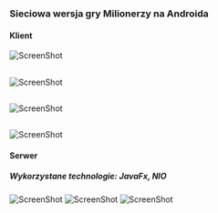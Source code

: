 ### Sieciowa wersja gry Milionerzy na Androida
#### Klient
![ScreenShot](https://raw.github.com/michalmisiewicz/Quizer/master/screenshots/game1.png)
##
![ScreenShot](https://raw.github.com/michalmisiewicz/Quizer/master/screenshots/game2.png)
##
![ScreenShot](https://raw.github.com/michalmisiewicz/Quizer/master/screenshots/game_room.png)
##
![ScreenShot](https://raw.github.com/michalmisiewicz/Quizer/master/screenshots/invite.png)
#### Serwer
##### Wykorzystane technologie: JavaFx, NIO
![ScreenShot](https://raw.github.com/michalmisiewicz/Quizer/master/screenshots/server1.PNG)
![ScreenShot](https://raw.github.com/michalmisiewicz/Quizer/master/screenshots/server2.PNG)
![ScreenShot](https://raw.github.com/michalmisiewicz/Quizer/master/screenshots/screen1.PNG)

